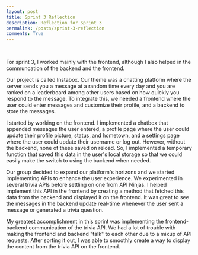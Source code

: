 ```yaml
---
layout: post
title: Sprint 3 Reflection
description: Reflection for Sprint 3
permalink: /posts/sprint-3-reflection
comments: True
---
```


<br>

For sprint 3, I worked mainly with the frontend, although I also helped in the communcation of the backend and the frontend.

Our project is called Instabox. Our theme was a chatting platform where the server sends you a message at a random time every day and you are ranked on a leaderboard among other users based on how quickly you respond to the message. To integrate this, we needed a frontend where the user could enter messages and customize their profile, and a backend to store the messages.

I started by working on the frontend. I implemented a chatbox that appended messages the user entered, a profile page where the user could update their profile picture, status, and hometown, and a settings page where the user could update their username or log out. However, without the backend, none of these saved on reload. So, I implemented a temporary function that saved this data in the user's local storage so that we could easily make the switch to using the backend when needed.

Our group decided to expand our platform's horizons and we started implementing APIs to enhance the user experience. We experimented in several trivia APIs before settling on one from API Ninjas. I helped implement this API in the frontend by creating a method that fetched this data from the backend and displayed it on the frontend. It was great to see the messages in the backend update real-time whenever the user sent a message or generated a trivia question.

My greatest accomplishment in this sprint was implementing the frontend-backend communication of the trivia API. We had a lot of trouble with making the frontend and backend "talk" to each other due to a mixup of API requests. After sorting it out, I was able to smoothly create a way to display the content from the trivia API on the frontend.
